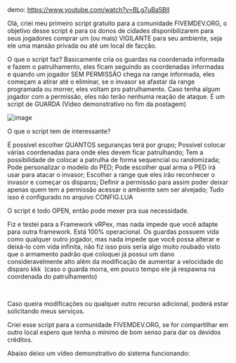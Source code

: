 ​
 

demo: https://www.youtube.com/watch?v=BLg7uBa5BlI

Olá, criei meu primeiro script gratuito para a comunidade FIVEMDEV.ORG, o objetivo desse script é para os donos de cidades disponibilizarem para seus jogadores comprar um (ou mais) VIGILANTE para seu ambiente, seja ele uma mansão privada ou até um local de facção.

O que o script faz? Basicamente cria os guardas na coordenada informada e fazem o patrulhamento, eles ficam seguindo as coordenadas informadas e quando um jogador SEM PERMISSÃO chega na range informada, eles começam a atirar até o eliminar, se o invasor se afastar da range programada ou morrer, eles voltam pro patrulhamento. Caso tenha algum jogador com a permissão, eles não terão nenhuma reação de ataque. É um script de GUARDA (Video demonstrativo no fim da postagem)

![image](https://github.com/user-attachments/assets/e31af89a-93c9-4d95-aaf0-0a3d48f745d8)

O que o script tem de interessante?


É possível escolher QUANTOS seguranças terá por grupo;
Possível colocar várias coordenadas para onde eles devem ficar patrulhando;
Tem a possibilidade de colocar a patrulha de forma sequencial ou randomizada;
Pode personalizar o modelo do PED;
Pode escolher qual arma o PED irá usar para atacar o invasor;
Escolher a range que eles irão reconhecer o invasor e começar os disparos;
Definir a permissão para assim poder deixar apenas quem tem a permissão acessar o ambiente sem ser alvejado;
Tudo isso é configurado no arquivo CONFIG.LUA

O script é todo OPEN, então pode mexer pra sua necessidade.

Fiz e testei para a Framework vRPex, mas nada impede que você adapte para outra framework. Está 100% operacional. Os guardas possuem vida como qualquer outro jogador, mas nada impede que você possa alterar e deixá-lo com vida infinita, não fiz isso pois seria algo muito roubado visto que o armamento padrão que coloquei já possui um dano consideravelmente alto além da modificação de aumentar a velocidade do disparo kkk  (caso o guarda morra, em pouco tempo ele já respawna na coordenada do patrulhamento)

 

Caso queira modificações ou qualquer outro recurso adicional, poderá estar solicitando meus serviços.

Criei esse script para a comunidade FIVEMDEV.ORG, se for compartilhar em outro local espero que tenha o mínimo de bom senso para dar os devidos créditos.

Abaixo deixo um vídeo demonstrativo do sistema funcionando:
 


​
